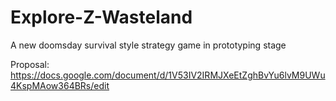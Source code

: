 # Explore-Z-Wasteland
A new doomsday survival style strategy game in prototyping stage

Proposal: https://docs.google.com/document/d/1V53IV2IRMJXeEtZghBvYu6lvM9UWu4KspMAow364BRs/edit
